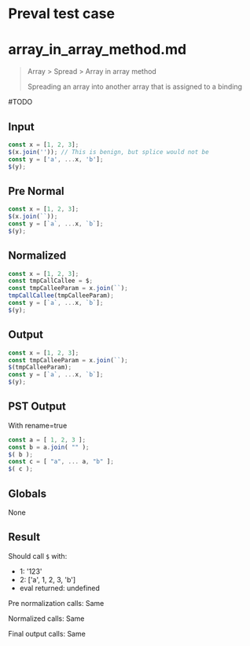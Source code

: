 # Preval test case

# array_in_array_method.md

> Array > Spread > Array in array method
>
> Spreading an array into another array that is assigned to a binding

#TODO

## Input

`````js filename=intro
const x = [1, 2, 3];
$(x.join('')); // This is benign, but splice would not be
const y = ['a', ...x, 'b'];
$(y);
`````

## Pre Normal


`````js filename=intro
const x = [1, 2, 3];
$(x.join(``));
const y = [`a`, ...x, `b`];
$(y);
`````

## Normalized


`````js filename=intro
const x = [1, 2, 3];
const tmpCallCallee = $;
const tmpCalleeParam = x.join(``);
tmpCallCallee(tmpCalleeParam);
const y = [`a`, ...x, `b`];
$(y);
`````

## Output


`````js filename=intro
const x = [1, 2, 3];
const tmpCalleeParam = x.join(``);
$(tmpCalleeParam);
const y = [`a`, ...x, `b`];
$(y);
`````

## PST Output

With rename=true

`````js filename=intro
const a = [ 1, 2, 3 ];
const b = a.join( "" );
$( b );
const c = [ "a", ... a, "b" ];
$( c );
`````

## Globals

None

## Result

Should call `$` with:
 - 1: '123'
 - 2: ['a', 1, 2, 3, 'b']
 - eval returned: undefined

Pre normalization calls: Same

Normalized calls: Same

Final output calls: Same
